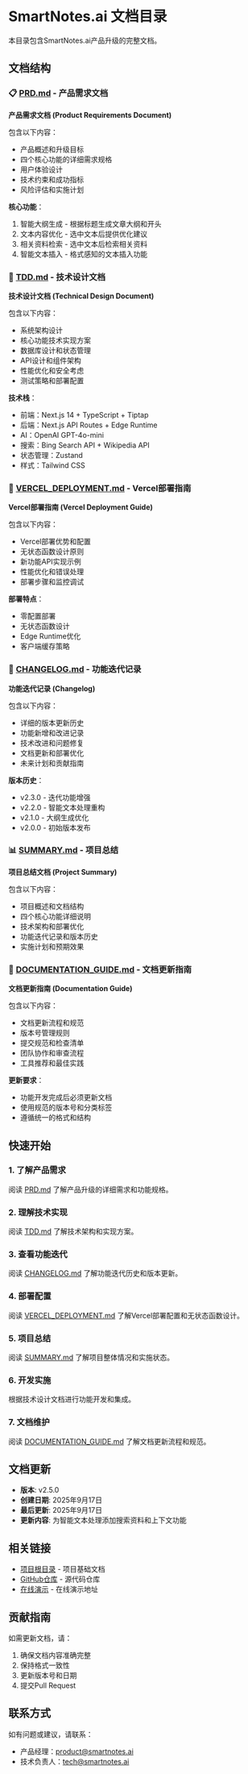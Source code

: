 # SmartNotes.ai 文档目录

本目录包含SmartNotes.ai产品升级的完整文档。

## 文档结构

### 📋 [PRD.md](./PRD.md) - 产品需求文档

**产品需求文档 (Product Requirements Document)**

包含以下内容：

- 产品概述和升级目标
- 四个核心功能的详细需求规格
- 用户体验设计
- 技术约束和成功指标
- 风险评估和实施计划

**核心功能**：

1. 智能大纲生成 - 根据标题生成文章大纲和开头
2. 文本内容优化 - 选中文本后提供优化建议
3. 相关资料检索 - 选中文本后检索相关资料
4. 智能文本插入 - 格式感知的文本插入功能

### 🔧 [TDD.md](./TDD.md) - 技术设计文档

**技术设计文档 (Technical Design Document)**

包含以下内容：

- 系统架构设计
- 核心功能技术实现方案
- 数据库设计和状态管理
- API设计和组件架构
- 性能优化和安全考虑
- 测试策略和部署配置

**技术栈**：

- 前端：Next.js 14 + TypeScript + Tiptap
- 后端：Next.js API Routes + Edge Runtime
- AI：OpenAI GPT-4o-mini
- 搜索：Bing Search API + Wikipedia API
- 状态管理：Zustand
- 样式：Tailwind CSS

### 🚀 [VERCEL_DEPLOYMENT.md](./VERCEL_DEPLOYMENT.md) - Vercel部署指南

**Vercel部署指南 (Vercel Deployment Guide)**

包含以下内容：

- Vercel部署优势和配置
- 无状态函数设计原则
- 新功能API实现示例
- 性能优化和错误处理
- 部署步骤和监控调试

**部署特点**：

- 零配置部署
- 无状态函数设计
- Edge Runtime优化
- 客户端缓存策略

### 📝 [CHANGELOG.md](./CHANGELOG.md) - 功能迭代记录

**功能迭代记录 (Changelog)**

包含以下内容：

- 详细的版本更新历史
- 功能新增和改进记录
- 技术改进和问题修复
- 文档更新和部署优化
- 未来计划和贡献指南

**版本历史**：

- v2.3.0 - 迭代功能增强
- v2.2.0 - 智能文本处理重构
- v2.1.0 - 大纲生成优化
- v2.0.0 - 初始版本发布

### 📊 [SUMMARY.md](./SUMMARY.md) - 项目总结

**项目总结文档 (Project Summary)**

包含以下内容：

- 项目概述和文档结构
- 四个核心功能详细说明
- 技术架构和部署优化
- 功能迭代记录和版本历史
- 实施计划和预期效果

### 📖 [DOCUMENTATION_GUIDE.md](./DOCUMENTATION_GUIDE.md) - 文档更新指南

**文档更新指南 (Documentation Guide)**

包含以下内容：

- 文档更新流程和规范
- 版本号管理规则
- 提交规范和检查清单
- 团队协作和审查流程
- 工具推荐和最佳实践

**更新要求**：

- 功能开发完成后必须更新文档
- 使用规范的版本号和分类标签
- 遵循统一的格式和结构

## 快速开始

### 1. 了解产品需求

阅读 [PRD.md](./PRD.md) 了解产品升级的详细需求和功能规格。

### 2. 理解技术实现

阅读 [TDD.md](./TDD.md) 了解技术架构和实现方案。

### 3. 查看功能迭代

阅读 [CHANGELOG.md](./CHANGELOG.md) 了解功能迭代历史和版本更新。

### 4. 部署配置

阅读 [VERCEL_DEPLOYMENT.md](./VERCEL_DEPLOYMENT.md) 了解Vercel部署配置和无状态函数设计。

### 5. 项目总结

阅读 [SUMMARY.md](./SUMMARY.md) 了解项目整体情况和实施状态。

### 6. 开发实施

根据技术设计文档进行功能开发和集成。

### 7. 文档维护

阅读 [DOCUMENTATION_GUIDE.md](./DOCUMENTATION_GUIDE.md) 了解文档更新流程和规范。

## 文档更新

- **版本**: v2.5.0
- **创建日期**: 2025年9月17日
- **最后更新**: 2025年9月17日
- **更新内容**: 为智能文本处理添加搜索资料和上下文功能

## 相关链接

- [项目根目录](../README.md) - 项目基础文档
- [GitHub仓库](https://github.com/your-username/smartnotes-ai) - 源代码仓库
- [在线演示](https://smartnotes-ai.vercel.app) - 在线演示地址

## 贡献指南

如需更新文档，请：

1. 确保文档内容准确完整
2. 保持格式一致性
3. 更新版本号和日期
4. 提交Pull Request

## 联系方式

如有问题或建议，请联系：

- 产品经理：<product@smartnotes.ai>
- 技术负责人：<tech@smartnotes.ai>
